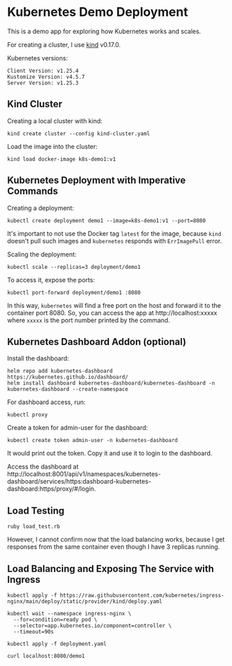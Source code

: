 # Kubernetes Demo Deployment

This is a demo app for exploring how Kubernetes works and scales.

For creating a cluster, I use [kind](https://kind.sigs.k8s.io/) v0.17.0.

Kubernetes versions:

```
Client Version: v1.25.4
Kustomize Version: v4.5.7
Server Version: v1.25.3
```

## Kind Cluster

Creating a local cluster with kind:

```shell
kind create cluster --config kind-cluster.yaml
```

Load the image into the cluster:

```shell
kind load docker-image k8s-demo1:v1
```


## Kubernetes Deployment with Imperative Commands

Creating a deployment:

```shell
kubectl create deployment demo1 --image=k8s-demo1:v1 --port=8080
```

It's important to not use the Docker tag `latest` for the image, because `kind` doesn't pull such images and `kubernetes` responds with `ErrImagePull` error.

Scaling the deployment:

```shell
kubectl scale --replicas=3 deployment/demo1
```

To access it, expose the ports:

```shell
kubectl port-forward deployment/demo1 :8080
```

In this way, `kubernetes` will find a free port on the host and forward it to the container port 8080. So, you can access the app at http://localhost:xxxxx where `xxxxx` is the port number printed by the command.

## Kubernetes Dashboard Addon (optional)

Install the dashboard:

```shell
helm repo add kubernetes-dashboard https://kubernetes.github.io/dashboard/
helm install dashboard kubernetes-dashboard/kubernetes-dashboard -n kubernetes-dashboard --create-namespace
```

For dashboard access, run:

```shell
kubectl proxy
```

Create a token for admin-user for the dashboard:

```shell
kubectl create token admin-user -n kubernetes-dashboard
```

It would print out the token. Copy it and use it to login to the dashboard.

Access the dashboard at http://localhost:8001/api/v1/namespaces/kubernetes-dashboard/services/https:dashboard-kubernetes-dashboard:https/proxy/#/login.


## Load Testing

```shell
ruby load_test.rb
```

However, I cannot confirm now that the load balancing works, because I get responses from the same container even though I have 3 replicas running.


## Load Balancing and Exposing The Service with Ingress

```shell
kubectl apply -f https://raw.githubusercontent.com/kubernetes/ingress-nginx/main/deploy/static/provider/kind/deploy.yaml
```

```shell
kubectl wait --namespace ingress-nginx \
  --for=condition=ready pod \
  --selector=app.kubernetes.io/component=controller \
  --timeout=90s
```

```shell
kubectl apply -f deployment.yaml
```

```shell
curl localhost:8080/demo1
```